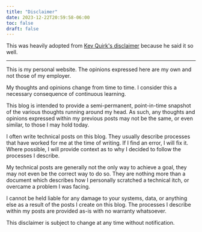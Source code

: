 ```yaml
---
title: "Disclaimer"
date: 2023-12-22T20:59:58-06:00
toc: false
draft: false
---
```


This was heavily adopted from [Kev Quirk's disclaimer](https://kevquirk.com/disclaimer) because he said it so well.

<!--more-->

---

This is my personal website. The opinions expressed here are my own and not those of my employer.

My thoughts and opinions change from time to time. I consider this a necessary consequence of continuous learning.

This blog is intended to provide a semi-permanent, point-in-time snapshot of the various thoughts running around my head. As such, any thoughts and opinions expressed within my previous posts may not be the same, or even similar, to those I may hold today.

I often write technical posts on this blog. They usually describe processes that have worked for me at the time of writing. If I find an error, I will fix it. Where possible, I will provide context as to why I decided to follow the processes I describe.

My technical posts are generally not the only way to achieve a goal, they may not even be the correct way to do so. They are nothing more than a document which describes how I personally scratched a technical itch, or overcame a problem I was facing.

I cannot be held liable for any damage to your systems, data, or anything else as a result of the posts I create on this blog. The processes I describe within my posts are provided as-is with no warranty whatsoever.

This disclaimer is subject to change at any time without notification.
